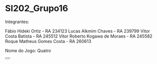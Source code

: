 # SI202_Grupo16

Integrantes:

Fábio Hideki Ortiz - RA 234123
Lucas Alkmim Chaves - RA 239799
Vitor Costa Batista - RA 245512
Vitor Roberto Kogawa de Moraes - RA 245582
Roque Matheus Gomes Costa - RA 260613

Nome do Jogo: Quatro

<button><a href = "https://colab.research.google.com/drive/1J5hD9w-Y7OHrbeUwnBR6RxF0zXSnfDUG?usp=sharing"></button> </a>
